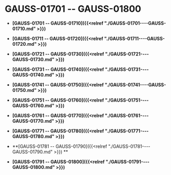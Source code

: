 # GAUSS-01701 -- GAUSS-01800

-   **[GAUSS-01701 -- GAUSS-01710]({{<relref "./GAUSS-01701----GAUSS-01710.md" >}})**  

-   **[GAUSS-01711 -- GAUSS-01720]({{<relref "./GAUSS-01711----GAUSS-01720.md" >}})**  

-   **[GAUSS-01721 -- GAUSS-01730]({{<relref "./GAUSS-01721----GAUSS-01730.md" >}})**  

-   **[GAUSS-01731 -- GAUSS-01740]({{<relref "./GAUSS-01731----GAUSS-01740.md" >}})**  

-   **[GAUSS-01741 -- GAUSS-01750]({{<relref "./GAUSS-01741----GAUSS-01750.md" >}})**  

-   **[GAUSS-01751 -- GAUSS-01760]({{<relref "./GAUSS-01751----GAUSS-01760.md" >}})**  

-   **[GAUSS-01761 -- GAUSS-01770]({{<relref "./GAUSS-01761----GAUSS-01770.md" >}})**  

-   **[GAUSS-01771 -- GAUSS-01780]({{<relref "./GAUSS-01771----GAUSS-01780.md" >}})**  

-   **[GAUSS-01781 -- GAUSS-01790]({{<relref "./GAUSS-01781----GAUSS-01790.md" >}})  **

-   **[GAUSS-01791 -- GAUSS-01800]({{<relref "./GAUSS-01791----GAUSS-01800.md" >}})**  


